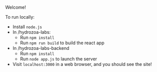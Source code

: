 Welcome!

To run locally:

- Install `node.js`
- In /hydrozoa-labs:
    - Run `npm install`
    - Run `npm run build` to build the react app
- In /hydrozoa-labs-backend
    - Run `npm install`
    - Run `node app.js` to launch the server
- Visit `localhost:3000` in a web browser, and you should see the site!
